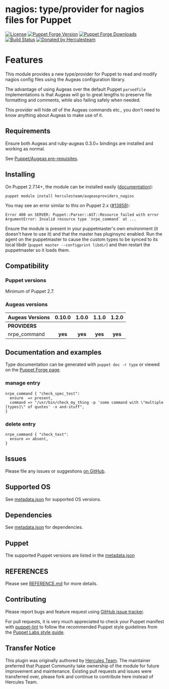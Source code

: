 # nagios: type/provider for nagios files for Puppet

[![License](https://img.shields.io/github/license/voxpupuli/puppet-augeasproviders_nagios.svg)](https://github.com/voxpupuli/puppet-augeasproviders_nagios/blob/master/LICENSE)
[![Puppet Forge Version](http://img.shields.io/puppetforge/v/puppet/augeasproviders_nagios.svg)](https://forge.puppetlabs.com/puppet/augeasproviders_nagios)
[![Puppet Forge Downloads](http://img.shields.io/puppetforge/dt/puppet/augeasproviders_nagios.svg)](https://forge.puppetlabs.com/puppet/augeasproviders_nagios)
[![Build Status](https://github.com/voxpupuli/puppet-augeasproviders_nagios/workflows/CI/badge.svg)](https://github.com/voxpupuli/puppet-augeasproviders_nagios/actions?query=workflow%3ACI)
[![Donated by Herculesteam](https://img.shields.io/badge/donated%20by-herculesteam-fb7047.svg)](#transfer-notice)

# Features

This module provides a new type/provider for Puppet to read and modify nagios
config files using the Augeas configuration library.

The advantage of using Augeas over the default Puppet `parsedfile`
implementations is that Augeas will go to great lengths to preserve file
formatting and comments, while also failing safely when needed.

This provider will hide *all* of the Augeas commands etc., you don't need to
know anything about Augeas to make use of it.

## Requirements

Ensure both Augeas and ruby-augeas 0.3.0+ bindings are installed and working as
normal.

See [Puppet/Augeas pre-requisites](http://docs.puppetlabs.com/guides/augeas.html#pre-requisites).

## Installing

On Puppet 2.7.14+, the module can be installed easily ([documentation](http://docs.puppetlabs.com/puppet/latest/reference/modules_installing.html)):

    puppet module install herculesteam/augeasproviders_nagios

You may see an error similar to this on Puppet 2.x ([#13858](http://projects.puppetlabs.com/issues/13858)):

    Error 400 on SERVER: Puppet::Parser::AST::Resource failed with error ArgumentError: Invalid resource type `nrpe_command` at ...

Ensure the module is present in your puppetmaster's own environment (it doesn't
have to use it) and that the master has pluginsync enabled.  Run the agent on
the puppetmaster to cause the custom types to be synced to its local libdir
(`puppet master --configprint libdir`) and then restart the puppetmaster so it
loads them.

## Compatibility

### Puppet versions

Minimum of Puppet 2.7.

### Augeas versions

Augeas Versions           | 0.10.0  | 1.0.0   | 1.1.0   | 1.2.0   |
:-------------------------|:-------:|:-------:|:-------:|:-------:|
**PROVIDERS**             |
nrpe\_command             | **yes** | **yes** | **yes** | **yes** |

## Documentation and examples

Type documentation can be generated with `puppet doc -r type` or viewed on the
[Puppet Forge page](http://forge.puppetlabs.com/voxpupuli/augeasproviders_nagios).


### manage entry

    nrpe_command { "check_spec_test":
      ensure  => present,
      command => "/usr/bin/check_my_thing -p 'some command with \"multiple [types]\" of quotes' -x and-stuff",
    }

### delete entry

    nrpe_command { "check_test":
      ensure => absent,
    }

## Issues

Please file any issues or suggestions [on GitHub](https://github.com/voxpupuli/augeasproviders_nagios/issues).

## Supported OS

See [metadata.json](metadata.json) for supported OS versions.

## Dependencies

See [metadata.json](metadata.json) for dependencies.

## Puppet

The supported Puppet versions are listed in the [metadata.json](metadata.json)

## REFERENCES

Please see [REFERENCE.md](https://github.com/voxpupuli/puppet-augeasproviders_nagios/blob/master/REFERENCE.md) for more details.

## Contributing

Please report bugs and feature request using [GitHub issue
tracker](https://github.com/voxpupuli/puppet-augeasproviders_nagios/issues).

For pull requests, it is very much appreciated to check your Puppet manifest
with [puppet-lint](https://github.com/puppetlabs/puppet-lint/) to follow the recommended Puppet style guidelines from the
[Puppet Labs style guide](https://www.puppet.com/docs/puppet/latest/style_guide.html).

## Transfer Notice

This plugin was originally authored by [Hercules Team](https://github.com/hercules-team).
The maintainer preferred that Puppet Community take ownership of the module for future improvement and maintenance.
Existing pull requests and issues were transferred over, please fork and continue to contribute here instead of Hercules Team.
